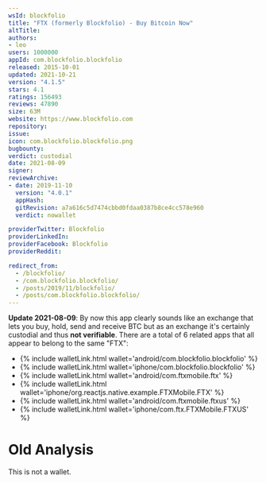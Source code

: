 ```yaml
---
wsId: blockfolio
title: "FTX (formerly Blockfolio) - Buy Bitcoin Now"
altTitle: 
authors:
- leo
users: 1000000
appId: com.blockfolio.blockfolio
released: 2015-10-01
updated: 2021-10-21
version: "4.1.5"
stars: 4.1
ratings: 156493
reviews: 47890
size: 63M
website: https://www.blockfolio.com
repository: 
issue: 
icon: com.blockfolio.blockfolio.png
bugbounty: 
verdict: custodial
date: 2021-08-09
signer: 
reviewArchive:
- date: 2019-11-10
  version: "4.0.1"
  appHash: 
  gitRevision: a7a616c5d7474cbbd0fdaa0387b8ce4cc578e960
  verdict: nowallet

providerTwitter: Blockfolio
providerLinkedIn: 
providerFacebook: Blockfolio
providerReddit: 

redirect_from:
  - /blockfolio/
  - /com.blockfolio.blockfolio/
  - /posts/2019/11/blockfolio/
  - /posts/com.blockfolio.blockfolio/
---
```



**Update 2021-08-09**: By now this app clearly sounds like an exchange that lets
you buy, hold, send and receive BTC but as an exchange it's certainly custodial
and thus **not verifiable**. There are a total of 6 related apps that all appear to belong to the same "FTX":

* {% include walletLink.html wallet='android/com.blockfolio.blockfolio' %}
* {% include walletLink.html wallet='iphone/com.blockfolio.blockfolio' %}
* {% include walletLink.html wallet='android/com.ftxmobile.ftx' %}
* {% include walletLink.html wallet='iphone/org.reactjs.native.example.FTXMobile.FTX' %}
* {% include walletLink.html wallet='android/com.ftxmobile.ftxus' %}
* {% include walletLink.html wallet='iphone/com.ftx.FTXMobile.FTXUS' %}

# Old Analysis

This is not a wallet.
